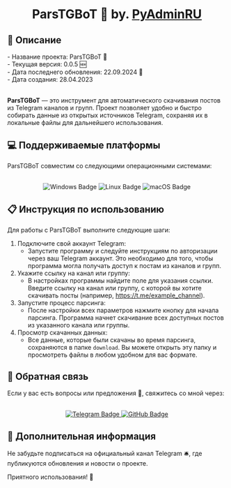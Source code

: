 <h1 align="center">ParsTGBoT 🚀 by. <a href="https://t.me/PyAdminRU" target="_blank">PyAdminRU</a></h1>

<h2>📖 Описание</h2>
- Название проекта: ParsTGBoT 🚀<br>
- Текущая версия: 0.0.5 🆕<br>
- Дата последнего обновления: 22.09.2024 📅<br>
- Дата создания: 28.04.2023<br><br>

<b>ParsTGBoT</b> — это инструмент для автоматического скачивания постов из Telegram каналов и групп. Проект позволяет удобно 
и быстро собирать данные из открытых источников Telegram, сохраняя их в локальные файлы для дальнейшего использования.

<p align="center">

<h2>💻 Поддерживаемые платформы</h2>
ParsTGBoT совместим со следующими операционными системами:<br><br>

<p align="center">
<img src="	https://img.shields.io/badge/Windows-0078D6?style=for-the-badge&logo=windows&logoColor=white" alt="Windows Badge">
  <img src="https://img.shields.io/badge/Linux-FCC624?style=for-the-badge&logo=linux&logoColor=black" alt="Linux Badge">
  <img src="https://img.shields.io/badge/mac%20os-000000?style=for-the-badge&logo=apple&logoColor=white" alt="macOS Badge">
</p>

<h2>📋 Инструкция по использованию</h2>

Для работы с ParsTGBoT выполните следующие шаги:

1. Подключите свой аккаунт Telegram:
    - Запустите программу и следуйте инструкциям по авторизации через ваш Telegram аккаунт. Это необходимо для того, 
   чтобы программа могла получать доступ к постам из каналов и групп.
2. Укажите ссылку на канал или группу:
    - В настройках программы найдите поле для указания ссылки. Введите ссылку на канал или группу, с которой вы хотите 
   скачивать посты (например, https://t.me/example_channel).
3. Запустите процесс парсинга:
    - После настройки всех параметров нажмите кнопку для начала парсинга. Программа начнет скачивание всех доступных 
   постов из указанного канала или группы.
4. Просмотр скачанных данных:
    - Все данные, которые были скачаны во время парсинга, сохраняются в папке <code>download</code>. Вы можете открыть 
   эту папку и просмотреть файлы в любом удобном для вас формате.

<h2>💬 Обратная связь</h2>
Если у вас есть вопросы или предложения 📝, свяжитесь со мной через:<br><br>

<p align="center">
  <a href="https://t.me/PyAdminRU">
    <img src="https://img.shields.io/badge/Telegram-2CA5E0?style=for-the-badge&logo=telegram&logoColor=white" alt="Telegram Badge">
  </a>
  <a href="https://github.com/pyadrus">
    <img src="https://img.shields.io/badge/GitHub-100000?style=for-the-badge&logo=github&logoColor=white" alt="GitHub Badge">
  </a>
</p>

<h2>📢 Дополнительная информация</h2>

Не забудьте подписаться на официальный канал Telegram 🛎️, где публикуются обновления и новости о проекте.

Приятного использования! 🚀